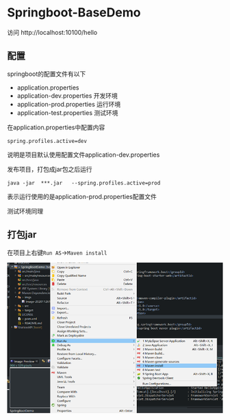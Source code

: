 # Springboot-BaseDemo



访问 http://localhost:10100/hello



## 配置

springboot的配置文件有以下

- application.properties
- application-dev.properties 开发环境
- application-prod.properties 运行环境
- application-test.properties 测试环境

在application.properties中配置内容

```
spring.profiles.active=dev
```

说明是项目默认使用配置文件application-dev.properties

发布项目，打包成jar包之后运行

```
java -jar  ***.jar   --spring.profiles.active=prod
```

表示运行使用的是application-prod.properties配置文件

测试环境同理



## 打包jar

在项目上右键`Run AS`->`Maven install`

![image-20201126232628227](imgs/image-20201126232628227.png)
